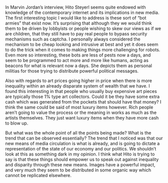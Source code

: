 In Marvin Jordan’s interview, Hito Steyerl seems quite endowed with knowledge of the contemporary internet and its implications in new media.  The first interesting topic I would like to address is these sort of “bot armies” that exist now.  It’s surprising that although they we would think them to be driven by lobbyists or people wishing to skew our views as if we are children, that they still have to pay real people to bypass security mechanisms such as captcha.  I personally always considered the mechanism to be cheap looking and intrusive at best and yet it does seem to do the trick when it comes to making things more challenging for robots.  Even more so interesting, these bots are less of pests now a days, and seem to be programmed to act more and more like humans, acting as beacons for what is relevant now a days.  She depicts them as personal militias for those trying to distribute powerful political messages.  

Also with regards to art prices going higher in price when there is more inequality within an already disparate system of wealth that we have.  I found this interesting in that people who usually buy expensive art pieces are typically those 1% type art collectors.  Could it be they have some extra cash which was generated from the pockets that should have that money?  I think the same could be said of most luxury items however.  Rich people aren’t going to value the process or the meaning in works as much as the artists themselves.  They just want luxury items when they have more cash to blow up.  

But what was the whole point of all the points being made?  What is the trend that can be observed essentially?  The trend that I noticed was that our new means of media circulation is what is already, and is going to dictate a representation of the state of our economy and our politics.  We shouldn’t look at this as something dark in my opinion.  I think what Hito is trying to say is that these things should empower us to speak out against inequality and disparity through these new means.  Images have a powerful impact, and very much they seem to be distributed in some organic way which cannot be replicated elsewhere.
